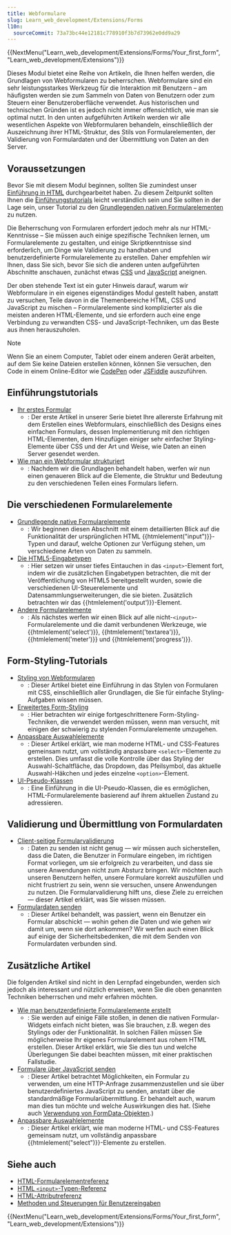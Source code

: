 ```yaml
---
title: Webformulare
slug: Learn_web_development/Extensions/Forms
l10n:
  sourceCommit: 73a73bc44e12181c778910f3b7d73962e0dd9a29
---
```


{{NextMenu("Learn_web_development/Extensions/Forms/Your_first_form", "Learn_web_development/Extensions")}}

Dieses Modul bietet eine Reihe von Artikeln, die Ihnen helfen werden, die Grundlagen von Webformularen zu beherrschen. Webformulare sind ein sehr leistungsstarkes Werkzeug für die Interaktion mit Benutzern – am häufigsten werden sie zum Sammeln von Daten von Benutzern oder zum Steuern einer Benutzeroberfläche verwendet. Aus historischen und technischen Gründen ist es jedoch nicht immer offensichtlich, wie man sie optimal nutzt. In den unten aufgeführten Artikeln werden wir alle wesentlichen Aspekte von Webformularen behandeln, einschließlich der Auszeichnung ihrer HTML-Struktur, des Stils von Formularelementen, der Validierung von Formulardaten und der Übermittlung von Daten an den Server.

## Voraussetzungen

Bevor Sie mit diesem Modul beginnen, sollten Sie zumindest unser [Einführung in HTML](/de/docs/Learn_web_development/Core/Structuring_content) durchgearbeitet haben. Zu diesem Zeitpunkt sollten Ihnen die [Einführungstutorials](#einführungstutorials) leicht verständlich sein und Sie sollten in der Lage sein, unser Tutorial zu den [Grundlegenden nativen Formularelementen](/de/docs/Learn_web_development/Extensions/Forms/Basic_native_form_controls) zu nutzen.

Die Beherrschung von Formularen erfordert jedoch mehr als nur HTML-Kenntnisse – Sie müssen auch einige spezifische Techniken lernen, um Formularelemente zu gestalten, und einige Skriptkenntnisse sind erforderlich, um Dinge wie Validierung zu handhaben und benutzerdefinierte Formularelemente zu erstellen. Daher empfehlen wir Ihnen, dass Sie sich, bevor Sie sich die anderen unten aufgeführten Abschnitte anschauen, zunächst etwas [CSS](/de/docs/Learn_web_development/Core/Styling_basics) und [JavaScript](/de/docs/Learn_web_development/Core/Scripting) aneignen.

Der oben stehende Text ist ein guter Hinweis darauf, warum wir Webformulare in ein eigenes eigenständiges Modul gestellt haben, anstatt zu versuchen, Teile davon in die Themenbereiche HTML, CSS und JavaScript zu mischen – Formularelemente sind komplizierter als die meisten anderen HTML-Elemente, und sie erfordern auch eine enge Verbindung zu verwandten CSS- und JavaScript-Techniken, um das Beste aus ihnen herauszuholen.

> [!NOTE]
> Wenn Sie an einem Computer, Tablet oder einem anderen Gerät arbeiten, auf dem Sie keine Dateien erstellen können, können Sie versuchen, den Code in einem Online-Editor wie [CodePen](https://codepen.io/) oder [JSFiddle](https://jsfiddle.net/) auszuführen.

## Einführungstutorials

- [Ihr erstes Formular](/de/docs/Learn_web_development/Extensions/Forms/Your_first_form)
  - : Der erste Artikel in unserer Serie bietet Ihre allererste Erfahrung mit dem Erstellen eines Webformulars, einschließlich des Designs eines einfachen Formulars, dessen Implementierung mit den richtigen HTML-Elementen, dem Hinzufügen einiger sehr einfacher Styling-Elemente über CSS und der Art und Weise, wie Daten an einen Server gesendet werden.
- [Wie man ein Webformular strukturiert](/de/docs/Learn_web_development/Extensions/Forms/How_to_structure_a_web_form)
  - : Nachdem wir die Grundlagen behandelt haben, werfen wir nun einen genaueren Blick auf die Elemente, die Struktur und Bedeutung zu den verschiedenen Teilen eines Formulars liefern.

## Die verschiedenen Formularelemente

- [Grundlegende native Formularelemente](/de/docs/Learn_web_development/Extensions/Forms/Basic_native_form_controls)
  - : Wir beginnen diesen Abschnitt mit einem detaillierten Blick auf die Funktionalität der ursprünglichen HTML {{htmlelement("input")}}-Typen und darauf, welche Optionen zur Verfügung stehen, um verschiedene Arten von Daten zu sammeln.
- [Die HTML5-Eingabetypen](/de/docs/Learn_web_development/Extensions/Forms/HTML5_input_types)
  - : Hier setzen wir unser tiefes Eintauchen in das `<input>`-Element fort, indem wir die zusätzlichen Eingabetypen betrachten, die mit der Veröffentlichung von HTML5 bereitgestellt wurden, sowie die verschiedenen UI-Steuerelemente und Datensammlungserweiterungen, die sie bieten. Zusätzlich betrachten wir das {{htmlelement('output')}}-Element.
- [Andere Formularelemente](/de/docs/Learn_web_development/Extensions/Forms/Other_form_controls)
  - : Als nächstes werfen wir einen Blick auf alle nicht-`<input>`-Formularelemente und die damit verbundenen Werkzeuge, wie {{htmlelement('select')}}, {{htmlelement('textarea')}}, {{htmlelement('meter')}} und {{htmlelement('progress')}}.

## Form-Styling-Tutorials

- [Styling von Webformularen](/de/docs/Learn_web_development/Extensions/Forms/Styling_web_forms)
  - : Dieser Artikel bietet eine Einführung in das Stylen von Formularen mit CSS, einschließlich aller Grundlagen, die Sie für einfache Styling-Aufgaben wissen müssen.
- [Erweitertes Form-Styling](/de/docs/Learn_web_development/Extensions/Forms/Advanced_form_styling)
  - : Hier betrachten wir einige fortgeschrittenere Form-Styling-Techniken, die verwendet werden müssen, wenn man versucht, mit einigen der schwierig zu stylenden Formularelemente umzugehen.
- [Anpassbare Auswahlelemente](/de/docs/Learn_web_development/Extensions/Forms/Customizable_select)
  - : Dieser Artikel erklärt, wie man moderne HTML- und CSS-Features gemeinsam nutzt, um vollständig anpassbare `<select>`-Elemente zu erstellen. Dies umfasst die volle Kontrolle über das Styling der Auswahl-Schaltfläche, das Dropdown, das Pfeilsymbol, das aktuelle Auswahl-Häkchen und jedes einzelne `<option>`-Element.
- [UI-Pseudo-Klassen](/de/docs/Learn_web_development/Extensions/Forms/UI_pseudo-classes)
  - : Eine Einführung in die UI-Pseudo-Klassen, die es ermöglichen, HTML-Formularelemente basierend auf ihrem aktuellen Zustand zu adressieren.

## Validierung und Übermittlung von Formulardaten

- [Client-seitige Formularvalidierung](/de/docs/Learn_web_development/Extensions/Forms/Form_validation)
  - : Daten zu senden ist nicht genug — wir müssen auch sicherstellen, dass die Daten, die Benutzer in Formulare eingeben, im richtigen Format vorliegen, um sie erfolgreich zu verarbeiten, und dass sie unsere Anwendungen nicht zum Absturz bringen. Wir möchten auch unseren Benutzern helfen, unsere Formulare korrekt auszufüllen und nicht frustriert zu sein, wenn sie versuchen, unsere Anwendungen zu nutzen. Die Formularvalidierung hilft uns, diese Ziele zu erreichen — dieser Artikel erklärt, was Sie wissen müssen.
- [Formulardaten senden](/de/docs/Learn_web_development/Extensions/Forms/Sending_and_retrieving_form_data)
  - : Dieser Artikel behandelt, was passiert, wenn ein Benutzer ein Formular abschickt — wohin gehen die Daten und wie gehen wir damit um, wenn sie dort ankommen? Wir werfen auch einen Blick auf einige der Sicherheitsbedenken, die mit dem Senden von Formulardaten verbunden sind.

## Zusätzliche Artikel

Die folgenden Artikel sind nicht in den Lernpfad eingebunden, werden sich jedoch als interessant und nützlich erweisen, wenn Sie die oben genannten Techniken beherrschen und mehr erfahren möchten.

- [Wie man benutzerdefinierte Formularelemente erstellt](/de/docs/Learn_web_development/Extensions/Forms/How_to_build_custom_form_controls)
  - : Sie werden auf einige Fälle stoßen, in denen die nativen Formular-Widgets einfach nicht bieten, was Sie brauchen, z.B. wegen des Stylings oder der Funktionalität. In solchen Fällen müssen Sie möglicherweise Ihr eigenes Formularelement aus rohem HTML erstellen. Dieser Artikel erklärt, wie Sie dies tun und welche Überlegungen Sie dabei beachten müssen, mit einer praktischen Fallstudie.
- [Formulare über JavaScript senden](/de/docs/Learn_web_development/Extensions/Forms/Sending_forms_through_JavaScript)
  - : Dieser Artikel betrachtet Möglichkeiten, ein Formular zu verwenden, um eine HTTP-Anfrage zusammenzustellen und sie über benutzerdefiniertes JavaScript zu senden, anstatt über die standardmäßige Formularübermittlung. Er behandelt auch, warum man dies tun möchte und welche Auswirkungen dies hat. (Siehe auch [Verwendung von FormData-Objekten](/de/docs/Web/API/XMLHttpRequest_API/Using_FormData_Objects).)
- [Anpassbare Auswahlelemente](/de/docs/Learn_web_development/Extensions/Forms/Customizable_select)
  - : Dieser Artikel erklärt, wie man moderne HTML- und CSS-Features gemeinsam nutzt, um vollständig anpassbare {{htmlelement("select")}}-Elemente zu erstellen.

## Siehe auch

- [HTML-Formularelementreferenz](/de/docs/Web/HTML/Reference/Elements#forms)
- [HTML `<input>`-Typen-Referenz](/de/docs/Web/HTML/Reference/Elements/input)
- [HTML-Attributreferenz](/de/docs/Web/HTML/Reference/Attributes)
- [Methoden und Steuerungen für Benutzereingaben](/de/docs/Learn_web_development/Extensions/Forms/User_input_methods)

{{NextMenu("Learn_web_development/Extensions/Forms/Your_first_form", "Learn_web_development/Extensions")}}
